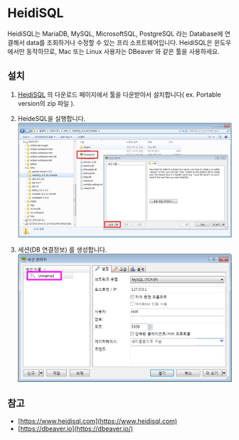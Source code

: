 # HeidiSQL

HeidiSQL는 MariaDB, MySQL, MicrosoftSQL, PostgreSQL 라는 Database에 연결해서 data를 조회하거나 수정할 수 있는 프리 소프트웨어입니다.
HeidiSQL은 윈도우에서만 동작하므로, Mac 또는 Linux 사용자는 DBeaver 와 같은 툴을 사용하세요.

## 설치

1. [HeidiSQL](https://www.heidisql.com/download.php) 의 다운로드 페이지에서 툴을 다운받아서 설치합니다( ex. Portable version의 zip 파일 ).  

1. HeideSQL을 실행합니다. 
![Image](../images/heidisql.png)

1. 세션(DB 연결정보) 를 생성합니다. 
![Image](../images/heidisql-session.png)

## 참고

* [https://www.heidisql.com](https://www.heidisql.com)
* [https://dbeaver.io](https://dbeaver.io/)